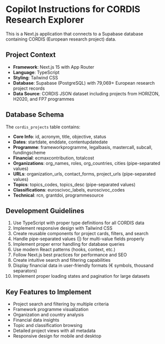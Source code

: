 # Copilot Instructions for CORDIS Research Explorer

<!-- Use this file to provide workspace-specific custom instructions to Copilot. For more details, visit https://code.visualstudio.com/docs/copilot/copilot-customization#_use-a-githubcopilotinstructionsmd-file -->

This is a Next.js application that connects to a Supabase database containing CORDIS (European research project) data.

## Project Context
- **Framework**: Next.js 15 with App Router
- **Language**: TypeScript
- **Styling**: Tailwind CSS
- **Database**: Supabase (PostgreSQL) with 79,069+ European research project records
- **Data Source**: CORDIS JSON dataset including projects from HORIZON, H2020, and FP7 programmes

## Database Schema
The `cordis_projects` table contains:
- **Core Info**: id, acronym, title, objective, status
- **Dates**: startdate, enddate, contentupdatedate  
- **Programme**: frameworkprogramme, legalbasis, mastercall, subcall, fundingscheme
- **Financial**: ecmaxcontribution, totalcost
- **Organizations**: org_names, roles, org_countries, cities (pipe-separated values)
- **URLs**: organization_urls, contact_forms, project_urls (pipe-separated values)
- **Topics**: topics_codes, topics_desc (pipe-separated values)
- **Classifications**: euroscivoc_labels, euroscivoc_codes
- **Technical**: rcn, grantdoi, programmesource

## Development Guidelines
1. Use TypeScript with proper type definitions for all CORDIS data
2. Implement responsive design with Tailwind CSS
3. Create reusable components for project cards, filters, and search
4. Handle pipe-separated values (|) for multi-value fields properly
5. Implement proper error handling for database queries
6. Use modern React patterns (hooks, context, etc.)
7. Follow Next.js best practices for performance and SEO
8. Create intuitive search and filtering capabilities
9. Display financial data in user-friendly formats (€ symbols, thousand separators)
10. Implement proper loading states and pagination for large datasets

## Key Features to Implement
- Project search and filtering by multiple criteria
- Framework programme visualization
- Organization and country analysis
- Financial data insights
- Topic and classification browsing
- Detailed project views with all metadata
- Responsive design for mobile and desktop
